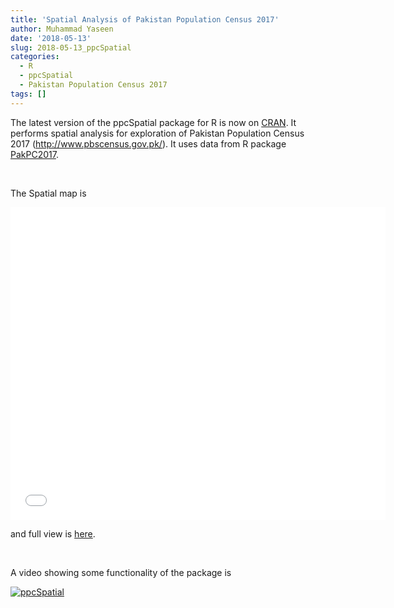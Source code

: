 ```yaml
---
title: 'Spatial Analysis of Pakistan Population Census 2017'
author: Muhammad Yaseen
date: '2018-05-13'
slug: 2018-05-13_ppcSpatial
categories:
  - R
  - ppcSpatial
  - Pakistan Population Census 2017
tags: []
---
```


The latest version of the ppcSpatial package for R is now on [CRAN](https://cran.r-project.org/package=ppcSpatial). It performs spatial analysis for exploration of Pakistan Population Census 2017 (<http://www.pbscensus.gov.pk/>). It uses data from R package [PakPC2017](https://cran.r-project.org/package=PakPC2017). 


&nbsp;

The Spatial map is
<iframe src="/PakPopCensus2017/PakPopCensus2017Districts.html" width="600" height="500" frameborder="0" style="border:0" allowfullscreen></iframe>

and full view is [here](/PakPopCensus2017/PakPopCensus2017Districts.html).

&nbsp;

A video showing some functionality of the package is 

[![ppcSpatial](http://img.youtube.com/vi/385nQNgcVgI/0.jpg)](https://www.youtube.com/watch?v=385nQNgcVgI "ppcSpatial")
